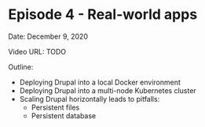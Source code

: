# Episode 4 - Real-world apps

Date: December 9, 2020

Video URL: TODO

Outline:

  - Deploying Drupal into a local Docker environment
  - Deploying Drupal into a multi-node Kubernetes cluster
  - Scaling Drupal horizontally leads to pitfalls:
    - Persistent files
    - Persistent database
